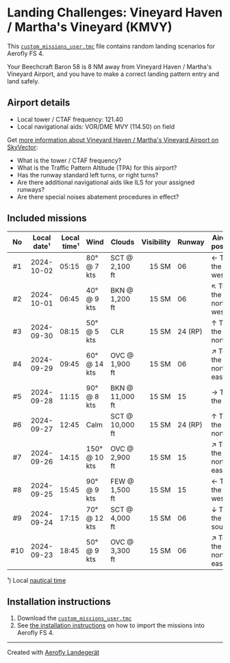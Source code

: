 # Landing Challenges: Vineyard Haven / Martha's Vineyard (KMVY)

This [`custom_missions_user.tmc`](./custom_missions_user.tmc) file contains random landing scenarios for Aerofly FS 4.

Your Beechcraft Baron 58 is 8 NM away from Vineyard Haven / Martha's Vineyard Airport, and you have to make a correct landing pattern entry and land safely.

## Airport details

- Local tower / CTAF frequency: 121.40
- Local navigational aids: VOR/DME MVY (114.50) on field

Get [more information about Vineyard Haven / Martha's Vineyard Airport on SkyVector](https://skyvector.com/airport/KMVY):

- What is the tower / CTAF frequency?
- What is the Traffic Pattern Altitude (TPA) for this airport?
- Has the runway standard left turns, or right turns?
- Are there additional navigational aids like ILS for your assigned runways?
- Are there special noises abatement procedures in effect?

## Included missions

| No  | Local date¹ | Local time¹ | Wind          | Clouds          | Visibility | Runway  | Aircraft position    |
| :-: | ----------- | ----------: | ------------- | --------------- | ---------: | ------- | -------------------- |
| #1  | 2024-10-02  |       05:15 | 80° @ 7 kts   | SCT @ 2,100 ft  |      15 SM | 06      | ← To the west        |
| #2  | 2024-10-01  |       06:45 | 40° @ 9 kts   | BKN @ 1,200 ft  |      15 SM | 06      | ↖ To the north-west |
| #3  | 2024-09-30  |       08:15 | 50° @ 5 kts   | CLR             |      15 SM | 24 (RP) | ↑ To the north       |
| #4  | 2024-09-29  |       09:45 | 60° @ 14 kts  | OVC @ 1,900 ft  |      15 SM | 06      | ↗ To the north-east |
| #5  | 2024-09-28  |       11:15 | 90° @ 8 kts   | BKN @ 11,000 ft |      15 SM | 15      | → To the east        |
| #6  | 2024-09-27  |       12:45 | Calm          | SCT @ 10,000 ft |      15 SM | 24 (RP) | ↑ To the north       |
| #7  | 2024-09-26  |       14:15 | 150° @ 10 kts | OVC @ 2,900 ft  |      15 SM | 15      | ↗ To the north-east |
| #8  | 2024-09-25  |       15:45 | 90° @ 9 kts   | FEW @ 1,500 ft  |      15 SM | 15      | ← To the west        |
| #9  | 2024-09-24  |       17:15 | 70° @ 12 kts  | SCT @ 4,000 ft  |      15 SM | 06      | ↓ To the south       |
| #10 | 2024-09-23  |       18:45 | 50° @ 9 kts   | OVC @ 3,300 ft  |      15 SM | 06      | ↗ To the north-east |

¹) Local [nautical time](https://en.wikipedia.org/wiki/Nautical_time)

## Installation instructions

1. Download the [`custom_missions_user.tmc`](./custom_missions_user.tmc)
2. See [the installation instructions](https://fboes.github.io/aerofly-missions/docs/generic-installation.html) on how to import the missions into Aerofly FS 4.

---

Created with [Aerofly Landegerät](https://github.com/fboes/aerofly-patterns)
